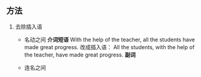 ## 方法
1. 去除插入语
	- 名动之间 
		**介词短语**
		With the help of the teacher, all the students have made great progress.
		改成插入语：
		All the students, with the help of the teacher, have made great progress.
		**副词**
		
	- 连名之间